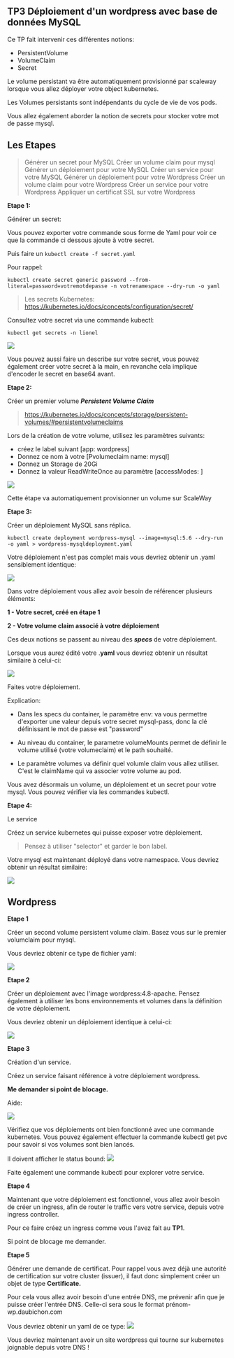 ## TP3 Déploiement d'un wordpress avec base de données MySQL

Ce TP fait intervenir ces différentes notions:

 - PersistentVolume
 - VolumeClaim
 - Secret

Le volume persistant va être automatiquement provisionné par scaleway lorsque vous allez déployer votre object kubernetes.

Les Volumes persistants sont indépendants du cycle de vie de vos pods.

Vous allez également aborder la notion de secrets pour stocker votre mot de passe
mysql. 

## Les Etapes 

> Générer un secret pour MySQL
> Créer un volume claim pour mysql
> Générer un déploiement pour votre MySQL
> Créer un service pour votre MySQL
> Générer un déploiement pour votre Wordpress
> Créer un volume claim pour votre Wordpress
> Créer un service pour votre Wordpress
> Appliquer un certificat SSL sur votre Wordpress 

**Etape 1:**

Générer un secret:

Vous pouvez exporter votre commande sous forme de Yaml pour voir ce que la commande ci dessous
ajoute à votre secret.

Puis faire un `kubectl create -f secret.yaml`

Pour rappel:

    kubectl create secret generic password --from-literal=password=votremotdepasse -n votrenamespace --dry-run -o yaml


>Les secrets Kubernetes: https://kubernetes.io/docs/concepts/configuration/secret/

Consultez votre secret via une commande kubectl:

    kubectl get secrets -n lionel

![](images/mysqlwordpress/secretmysql.png)

Vous pouvez aussi faire un describe sur votre secret, vous pouvez également créer votre secret à la main,
en revanche cela implique d'encoder le secret en base64 avant. 


**Etape 2:** 

Créer un premier volume ***Persistent Volume Claim***

> https://kubernetes.io/docs/concepts/storage/persistent-volumes/#persistentvolumeclaims

Lors de la création de votre volume, utilisez les paramètres suivants:

* créez le label suivant [app: wordpress]
* Donnez ce nom à votre [Pvolumeclaim name: mysql]
* Donnez un Storage de 20Gi
* Donnez la valeur ReadWriteOnce au paramètre [accessModes: ]

![](images/mysqlwordpress/pvcmysql.png)

Cette étape va automatiquement provisionner un volume sur ScaleWay

**Etape 3:**

Créer un déploiement MySQL sans réplica. 

    kubectl create deployment wordpress-mysql --image=mysql:5.6 --dry-run -o yaml > wordpress-mysqldeployment.yaml

Votre déploiement n'est pas complet mais vous devriez obtenir un .yaml sensiblement identique:

![](images/mysqlwordpress/deploymentmysql.png)

Dans votre déploiement vous allez avoir besoin de référencer plusieurs éléments:

**1 - Votre secret, créé en étape 1**

**2 - Votre volume claim associé à votre déploiement** 

Ces deux notions se passent au niveau des ***specs*** de votre déploiement. 

Lorsque vous aurez édité votre .**yaml** vous devriez obtenir un résultat similaire à celui-ci:

![](images/mysqlwordpress/deploymentfull.png)

Faites votre déploiement.

Explication:

 - Dans les specs du container, le paramètre env: va vous permettre d'exporter une valeur depuis votre secret mysql-pass, donc la clé   définissant le mot de passe est "password"

 - Au niveau du container, le parametre volumeMounts permet de définir le volume utilisé (votre volumeclaim) et le path souhaité.

 - Le paramètre volumes va définir quel volumle claim vous allez utiliser. C'est le claimName qui va associer votre volume au pod.

Vous avez désormais un volume, un déploiement et un secret pour votre mysql. 
Vous pouvez vérifier via les commandes kubectl. 

**Etape 4:**

Le service

Créez un service kubernetes qui puisse exposer votre déploiement.

> Pensez à utiliser "selector" et garder le bon label. 

Votre mysql est maintenant déployé dans votre namespace. 
Vous devriez obtenir un résultat similaire:

![](images/mysqlwordpress/servicemysql.png)


## Wordpress

**Etape 1**

Créer un second volume persistent volume claim.
Basez vous sur le premier volumclaim pour mysql. 

Vous devriez obtenir ce type de fichier yaml:

![](images/mysqlwordpress/pvcwordpress.png)

**Etape 2**

Créer un déploiement avec l'image wordpress:4.8-apache.
Pensez également à utiliser les bons environnements et volumes dans la définition de votre déploiement. 

Vous devriez obtenir un déploiement identique à celui-ci:

![](images/mysqlwordpress/deploymentwordpress.png)

**Etape 3**

Création d'un service. 

Créez un service faisant référence à votre déploiement wordpress.

**Me demander si point de blocage.** 

Aide: 

![](images/mysqlwordpress/wordpressdeploymentclaim.png)


Vérifiez que vos déploiements ont bien fonctionné avec une commande kubernetes. 
Vous pouvez également effectuer la commande kubectl get pvc pour savoir si vos volumes sont bien lancés. 

Il doivent afficher le status bound:
![](images/mysqlwordpress/bound.png)

Faite également une commande kubectl pour explorer votre service.

**Etape 4**

Maintenant que votre déploiement est fonctionnel, vous allez avoir besoin de créer un ingress, afin de router le traffic vers votre service, depuis votre ingress controller. 

Pour ce faire créez un ingress comme vous l'avez fait au **TP1**. 

Si point de blocage me demander. 

**Etape 5**

Générer une demande de certificat. Pour rappel vous avez déjà une autorité de certification sur votre cluster (issuer), il faut donc simplement créer un objet de type **Certificate.** 

Pour cela vous allez avoir besoin d'une entrée DNS, me prévenir afin que je puisse créer l'entrée DNS. 
Celle-ci sera sous le format prénom-wp.daubichon.com

Vous devriez obtenir un yaml de ce type:
![](images/mysqlwordpress/certificate.png)

Vous devriez maintenant avoir un site wordpress qui tourne sur kubernetes joignable depuis votre DNS ! 

